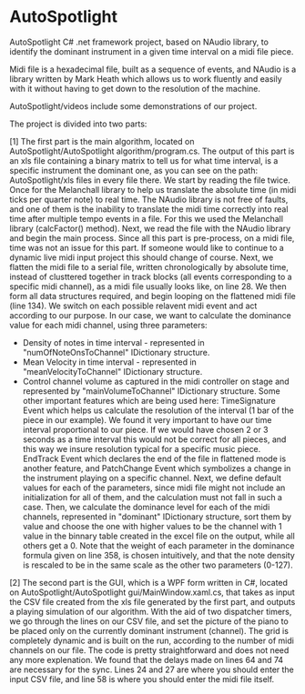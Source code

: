 # AutoSpotlight
AutoSpotlight C# .net framework project, based on NAudio library, to identify the dominant instrument in a given time interval on a midi file piece.

Midi file is a hexadecimal file, built as a sequence of events, and NAudio is a library written by Mark Heath which allows us to work fluently and easily with it without having to get down to the resolution of the machine.

AutoSpotlight/videos include some demonstrations of our project.

The project is divided into two parts: 

[1] The first part is the main algorithm, located on AutoSpotlight/AutoSpotlight algorithm/program.cs. The output of this part is an xls file containing a binary matrix to tell us for what time interval, is a specific instrument the dominant one, as you can see on the path: AutoSpotlight/xls files in every file there.
We start by reading the file twice. Once for the Melanchall library to help us translate the absolute time (in midi ticks per quarter note) to real time. The NAudio library is not free of faults, and one of them is the inability to translate the midi time correctly into real time after multiple tempo events in a file. For this we used the Melanchall library (calcFactor() method). Next, we read the file with the NAudio library and begin the main process. Since all this part is pre-process, on a midi file, time was not an issue for this part. If someone would like to continue to a dynamic live midi input project this should change of course.
Next, we flatten the midi file to a serial file, written chronologically by absolute time, instead of clusttered together in track blocks (all events corresponding to a specific midi channel), as a midi file usually looks like, on line 28. We then form all data structures required, and begin looping on the flattened midi file (line 134). We switch on each possible relavent midi event and act according to our purpose. In our case, we want to calculate the dominance value for each midi channel, using three parameters: 
  * Density of notes in time interval - represented in "numOfNoteOnsToChannel" IDictionary structure.
  * Mean Velocity in time interval - represented in "meanVelocityToChannel" IDictionary structure.
  * Control channel volume as captured in the midi controller on stage and represented by "mainVolumeToChannel" IDictionary structure.
Some other important features which are being used here: TimeSignature Event which helps us calculate the resolution of the interval (1 bar of the piece in our example). We found it very important to have our time interval proportional to our piece. If we would have chosen 2 or 3 seconds as a time interval this would not be correct for all pieces, and this way we insure resolution typical for a specific music piece. EndTrack Event which declares the end of the file in flattened mode is another feature, and PatchChange Event which symbolizes a change in the instrument playing on a specific channel.
Next, we define default values for each of the parameters, since midi file might not include an initialization for all of them, and the calculation must not fall in such a case. Then, we calculate the dominance level for each of the midi channels, represented in "dominant" IDictionary structure, sort them by value and choose the one with higher values to be the channel with 1 value in the binnary table created in the excel file on the output, while all others get a 0.
Note that the weight of each parameter in the dominance formula given on line 358, is chosen intuitively, and that the note density is rescaled to be in the same scale as the other two parameters (0-127).

[2] The second part is the GUI, which is a WPF form written in C#, located on AutoSpotlight/AutoSpotlight gui/MainWindow.xaml.cs, that takes as input the CSV file created from the xls file generated by the first part, and outputs a playing simulation of our algorithm. With the aid of two dispatcher timers, we go through the lines on our CSV file, and set the picture of the piano to be placed only on the currently dominant instrument (channel). The grid is completely dynamic and is built on the run, according to the number of midi channels on our file. The code is pretty straightforward  and does not need any more explenation. We found that the delays made on lines 64 and 74 are necessary for the sync. Lines 24 and 27 are where you should enter the input CSV file, and line 58 is where you should enter the midi file itself.
 
